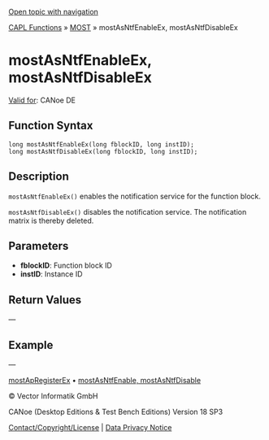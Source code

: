 [Open topic with navigation](../../../../../CANoeDEFamily.htm#Topics/CAPLFunctions/MOST/Functions/CAPLfunctionMOSTAsNTFEnableEx.md)

[CAPL Functions](../../CAPLfunctions.md) » [MOST](../CAPLfunctionsMOSTOverview.md) » mostAsNtfEnableEx, mostAsNtfDisableEx

# mostAsNtfEnableEx, mostAsNtfDisableEx

[Valid for](../../../Shared/FeatureAvailability.md): CANoe DE

## Function Syntax

```
long mostAsNtfEnableEx(long fblockID, long instID);
long mostAsNtfDisableEx(long fblockID, long instID);
```

## Description

`mostAsNtfEnableEx()` enables the notification service for the function block.

`mostAsNtfDisableEx()` disables the notification service. The notification matrix is thereby deleted.

## Parameters

- **fblockID**: Function block ID
- **instID**: Instance ID

## Return Values

—

## Example

—

[mostApRegisterEx](CAPLfunctionMOSTApRegisterEx.md) • [mostAsNtfEnable, mostAsNtfDisable](CAPLfunctionMOSTAsNTFEnable.md)

© Vector Informatik GmbH

CANoe (Desktop Editions & Test Bench Editions) Version 18 SP3

[Contact/Copyright/License](../../../Shared/ContactCopyrightLicense.md) | [Data Privacy Notice](https://www.vector.com/int/en/company/get-info/privacy-policy/)
